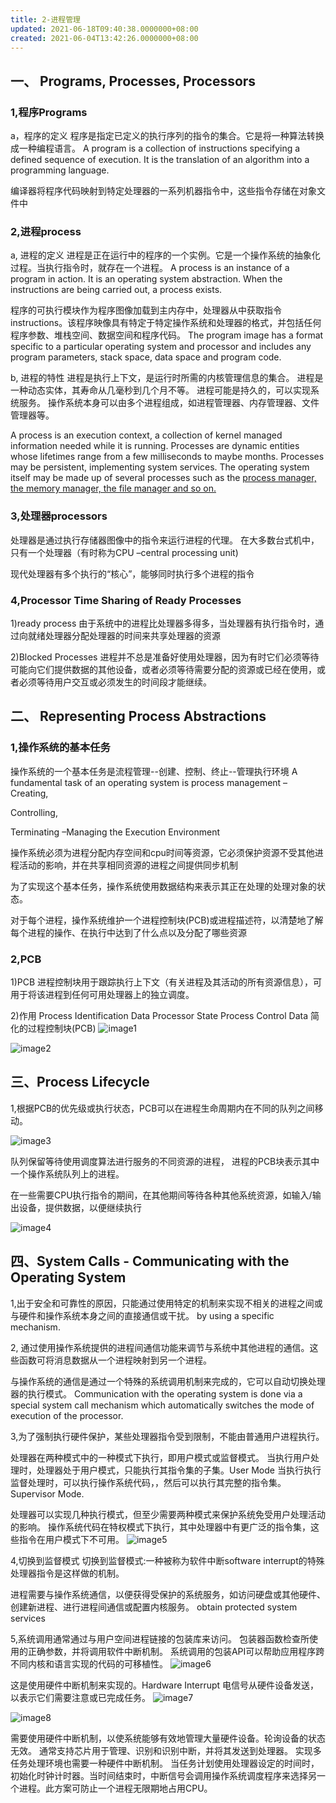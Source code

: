 ```yaml
---
title: 2-进程管理
updated: 2021-06-18T09:40:38.0000000+08:00
created: 2021-06-04T13:42:26.0000000+08:00
---
```


## 一、 Programs, Processes, Processors
### 1,程序Programs
a，程序的定义
程序是指定已定义的执行序列的指令的集合。它是将一种算法转换成一种编程语言。
A program is a collection of instructions specifying a defined sequence of execution. It is the translation of an algorithm into a programming language.

编译器将程序代码映射到特定处理器的一系列机器指令中，这些指令存储在对象文件中

### 2,进程process
a, 进程的定义
进程是正在运行中的程序的一个实例。它是一个操作系统的抽象化过程。当执行指令时，就存在一个进程。
A process is an instance of a program in action. It is an operating system abstraction.
When the instructions are being carried out, a process exists.

程序的可执行模块作为程序图像加载到主内存中，处理器从中获取指令instructions。该程序映像具有特定于特定操作系统和处理器的格式，并包括任何程序参数、堆栈空间、数据空间和程序代码。
The program image has a format specific to a particular operating system and processor and includes any program parameters, stack space, data space and program code.

b, 进程的特性
进程是执行上下文，是运行时所需的内核管理信息的集合。
进程是一种动态实体，其寿命从几毫秒到几个月不等。
进程可能是持久的，可以实现系统服务。
操作系统本身可以由多个进程组成，如进程管理器、内存管理器、文件管理器等。

A process is an execution context, a collection of kernel managed information needed while it is running.
Processes are dynamic entities whose lifetimes range from a few milliseconds to maybe months.
Processes may be persistent, implementing system services.
The operating system itself may be made up of several processes such as the <u>process manager, the memory manager, the file manager and so on.</u>

### 3,处理器processors
处理器是通过执行存储器图像中的指令来运行进程的代理。
在大多数台式机中，只有一个处理器（有时称为CPU –central processing unit)

现代处理器有多个执行的“核心”，能够同时执行多个进程的指令

### 4,Processor Time Sharing of Ready Processes
1)ready process
由于系统中的进程比处理器多得多，当处理器有执行指令时，通过向就绪处理器分配处理器的时间来共享处理器的资源

2)Blocked Processes
进程并不总是准备好使用处理器，因为有时它们必须等待可能向它们提供数据的其他设备，或者必须等待需要分配的资源或已经在使用，或者必须等待用户交互或必须发生的时间段才能继续。

## 二、 Representing Process Abstractions
### 1,操作系统的基本任务
操作系统的一个基本任务是流程管理--创建、控制、终止--管理执行环境
A fundamental task of an operating system is process management –
Creating,

Controlling,

Terminating –Managing the Execution Environment

操作系统必须为进程分配内存空间和cpu时间等资源，它必须保护资源不受其他进程活动的影响，并在共享相同资源的进程之间提供同步机制

为了实现这个基本任务，操作系统使用数据结构来表示其正在处理的处理对象的状态。

对于每个进程，操作系统维护一个进程控制块(PCB)或进程描述符，以清楚地了解每个进程的操作、在执行中达到了什么点以及分配了哪些资源
### 
### 2,PCB
1)PCB
进程控制块用于跟踪执行上下文（有关进程及其活动的所有资源信息），可用于将该进程到任何可用处理器上的独立调度。

2)作用
Process Identification Data
Processor State
Process Control Data
简化的过程控制块(PCB)
![image1](../../assets/9cf8e2cd109946048253c7d985097e1e.png)

![image2](../../assets/336bb37bc8074d02abfcc0603a8248d4.png)

## 三、Process Lifecycle
1,根据PCB的优先级或执行状态，PCB可以在进程生命周期内在不同的队列之间移动。

![image3](../../assets/3d3f3e676e8f4bc8b71d458356ef2951.png)

队列保留等待使用调度算法进行服务的不同资源的进程，
进程的PCB块表示其中一个操作系统队列上的进程。

在一些需要CPU执行指令的期间，在其他期间等待各种其他系统资源，如输入/输出设备，提供数据，以便继续执行

![image4](../../assets/ebbebc9015ad4d7aabdb44c51904b7d1.png)

## 四、System Calls - Communicating with the Operating System
1,出于安全和可靠性的原因，只能通过使用特定的机制来实现不相关的进程之间或与硬件和操作系统本身之间的直接通信或干扰。
by using a specific mechanism.

2,
通过使用操作系统提供的进程间通信功能来调节与系统中其他进程的通信。这些函数可将消息数据从一个进程映射到另一个进程。

与操作系统的通信是通过一个特殊的系统调用机制来完成的，它可以自动切换处理器的执行模式。
Communication with the operating system is done via a special system call mechanism which automatically switches the mode of execution of the processor.

3,为了强制执行硬件保护，某些处理器指令受到限制，不能由普通用户进程执行。

处理器在两种模式中的一种模式下执行，即用户模式或监督模式。
当执行用户处理时，处理器处于用户模式，只能执行其指令集的子集。User Mode
当执行执行监督处理时，可以执行操作系统代码，，然后可以执行其完整的指令集。Supervisor Mode.

处理器可以实现几种执行模式，但至少需要两种模式来保护系统免受用户处理活动的影响。
操作系统代码在特权模式下执行，其中处理器中有更广泛的指令集，这些指令在用户模式下不可用。
![image5](../../assets/f7728902e9004778a7daacccda8b2936.png)

4,切换到监督模式
切换到监督模式:一种被称为软件中断software interrupt的特殊处理器指令是这样做的机制。

进程需要与操作系统通信，以便获得受保护的系统服务，如访问硬盘或其他硬件、创建新进程、进行进程间通信或配置内核服务。
obtain protected system services

5,系统调用通常通过与用户空间进程链接的包装库来访问。
包装器函数检查所使用的正确参数，并将调用软件中断机制。
系统调用的包装API可以帮助应用程序跨不同内核和语言实现的代码的可移植性。
![image6](../../assets/67d60f7723b94f5584673c04accd3dc7.png)

这是使用硬件中断机制来实现的。Hardware Interrupt
电信号从硬件设备发送，以表示它们需要注意或已完成任务。
![image7](../../assets/43c55f04cbc6407889ec5e26f5edcabf.png)

![image8](../../assets/9953fd5c162e40c69e6c4bfb49b68e1a.png)

需要使用硬件中断机制，以使系统能够有效地管理大量硬件设备。轮询设备的状态无效。
通常支持芯片用于管理、识别和识别中断，并将其发送到处理器。
实现多任务处理环境也需要一种硬件中断机制。
当任务计划使用处理器设定的时间时，初始化时钟计时器。当时间结束时，中断信号会调用操作系统调度程序来选择另一个进程。此方案可防止一个进程无限期地占用CPU。

